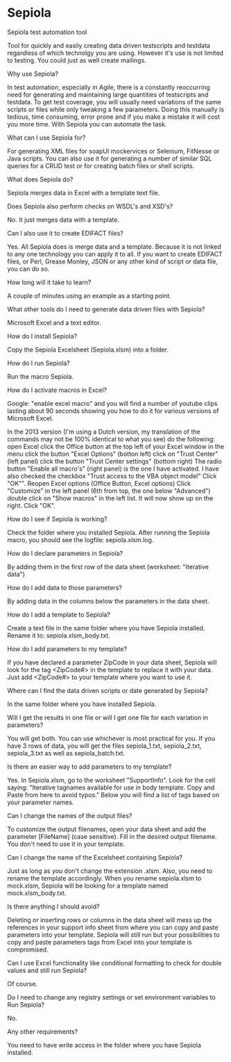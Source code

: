 # Sepiola
Sepiola test automation tool

Tool for quickly and easily creating data driven testscripts and testdata regardless of which technolgy you are using. However it's use is not limited to testing. You could just as well create mailings.


Why use Sepiola?

In test automation, especially in Agile, there is a constantly reoccurring need for generating and maintaining large quantities of testscripts and testdata. To get test coverage, you will usually need variations of the same scripts or files while only tweaking a few parameters. Doing this manually is tedious, time consuming, error prone and if you make a mistake it will cost you more time. With Sepiola you can automate the task.


What can I use Sepiola for?

For generating XML files for soapUI mockervices or Selenium, FitNesse or Java scripts. You can also use it for generating a number of similar SQL queries for a CRUD test or for creating batch files or shell scripts.


What does Sepiola do?

Sepiola merges data in Excel with a template text file.


Does Sepiola also perform checks on WSDL's and XSD's?

No. It just merges data with a template.


Can I also use it to create EDIFACT files?

Yes. All Sepiola does is merge data and a template. Because it is not linked to any one technology you can apply it to all. If you want to create EDIFACT files, or Perl, Grease Monley, JSON or any other kind of script or data file, you can do so.


How long will it take to learn?

A couple of minutes using an example as a starting point.


What other tools do I need to generate data driven files with Sepiola?

Microsoft Excel and a text editor.


How do I install Sepiola?

Copy the Sepiola Excelsheet (Sepiola.xlsm) into a folder.


How do I run Sepiola?

Run the macro Sepiola. 


How do I activate macros in Excel?

Google: "enable excel macro" and you will find a number of youtube clips lasting about 90 seconds showing you how to do it for various versions of Microsoft Excel.

In the 2013 version (I'm using a Dutch version, my translation of the commands may not be 100% identical to what you see) do the following:
open Excel
click the Office button at the top left of your Excel window
in the menu click the button "Excel Options" (botton left)
click on "Trust Center" (left panel)
click the button "Trust Center settings" (bottom right)
The radio button "Enable all macro's" (right panel) is the one I have activated.
I have also checked the checkbox "Trust access to the VBA object model"
Click "OK"".
Reopen Excel options (Office Button, Excel options)
Click "Customize" in the left panel (6th from top, the one below "Advanced")
double click on "Show macros" in the left list. It will now show up on the right.
Click "OK".


How do I see if Sepiola is working?

Check the folder where you installed Sepiola. After running the Sepiola macro, you should see the logfile: sepiola.xlsm.log.


How do I declare parameters in Sepiola?

By adding them in the first row of the data sheet (worksheet: "Iterative data")


How do I add data to those parameters?

By adding data in the columns below the parameters in the data sheet.


How do I add a template to Sepiola?

Create a text file in the same folder where you have Sepiola installed. Rename it to: sepiola.xlsm_body.txt.


How do I add parameters to my template?

If you have declared a parameter ZipCode in your data sheet, Sepiola will look for the tag <ZipCode#> in the template to replace it with your data. Just add <ZipCode#> to your template where you want to use it.


Where can I find the data driven scripts or date generated by Sepiola?

In the same folder where you have installed Sepiola.


Will I get the results in one file or will I get one file for each variation in parameters?

You will get both. You can use whichever is most practical for you. If you have 3 rows of data, you will get the files sepiola_1.txt, sepiola_2.txt, sepiola_3.txt as well as sepiola_batch.txt.


Is there an easier way to add parameters to my template?

Yes. In Sepiola.xlsm, go to the worksheet "SupportInfo". Look for the cell saying: "Iterative tagnames available for use in body template. Copy and Paste from here to avoid typos." Below you will find a list of tags based on your parameter names.


Can I change the names of the output files?

To customize the output filenames, open your data sheet and add the parameter [FileName] (case sensitive). Fill in the desired output filename. You don't need to use it in your template.


Can I change the name of the Excelsheet containing Sepiola?

Just as long as you don't change the extension .xlsm. Also, you need to rename the template accordingly. When you rename sepiola.xlsm to mock.xlsm, Sepiola will be looking for a template named mock.xlsm_body.txt.


Is there anything I should avoid?

Deleting or inserting rows or columns in the data sheet will mess up the references in your support info sheet from where you can copy and paste parameters into your template. Sepiola will still run but your possibilities to copy and paste parameters tags from Excel into your template is compromised.

Can I use Excel functionality like conditional formatting to check for double values and still run Sepiola?

Of course.


Do I need to change any registry settings or set environment variables to Run Sepiola?

No.


Any other requirements?

You need to have write access in the folder where you have Sepiola installed.
